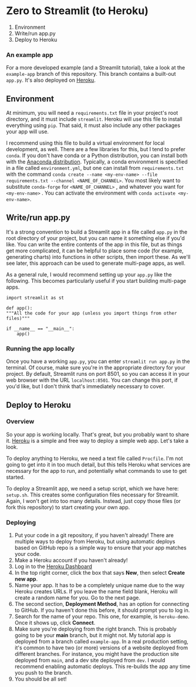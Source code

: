# Zero to Streamlit (to Heroku)

1. Environment
2. Write/run app.py
3. Deploy to Heroku

### An example app

For a more developed example (and a Streamlit tutorial), take a look at the `example-app` branch of this repository. This branch contains a built-out `app.py`. It's also deployed on [Heroku](https://streamlit-tutorial-app.herokuapp.com/).

## Environment

At minimum, you will need a `requirements.txt` file in your project's root directory, and it must include `streamlit`. Heroku will use this file to install everything using `pip`. That said, it must also include any other packages your app will use. 



I recommend using this file to build a virtual environment for local development, as well. There are a few libraries for this, but I tend to prefer `conda`. If you don't have conda or a Python distribution, you can install both with the [Anaconda distribution](https://www.anaconda.com/products/individual). Typically, a conda environment is specified in a file called `environment.yml`, but one can install from `requirements.txt` with the command `conda create --name <my-env-name> --file requirements.txt --channel <NAME_OF_CHANNEL>`. You most likely want to substitute `conda-forge` for `<NAME_OF_CHANNEL>` , and whatever you want for `<my-env-name>` . You can activate the environment with `conda activate <my-env-name>`. 



## Write/run app.py

It's a strong convention to build a Streamlit app in a file called `app.py` in the root directory of your project, but you can name it something else if you'd like. You can write the entire contents of the app in this file, but as things get more complicated, it can be helpful to place some code (for example, generating charts) into functions in other scripts, then import these. As we'll see later, this approach can be used to generate multi-page apps, as well.

As a general rule, I would recommend setting up your `app.py` like the following. This becomes particularly useful if you start building multi-page apps. 

```
import streamlit as st

def app():
"""All the code for your app (unless you import things from other files)"""

if __name__ == "__main__":
	app()
```



### Running the app locally

Once you have a working `app.py`, you can enter `streamlit run app.py` in the terminal. Of course, make sure you're in the appropriate directory for your project. By default, Streamlit runs on port 8501, so you can access it in your web browser with the URL `localhost:8501`. You can change this port, if you'd like, but I don't think that's immediately necessary to cover.



## Deploy to Heroku

### Overview

So your app is working locally. That's great, but you probably want to share it. [Heroku](heroku.com) is a simple and free way to deploy a simple web app. Let's take a look.

To deploy anything to Heroku, we need a text file called `Procfile`. I'm not going to get into it in too much detail, but this tells Heroku what services are necessary for the app to run, and potentially what commands to use to get started.

To deploy a Streamlit app, we need a setup script, which we have here: `setup.sh`. This creates some configuration files necessary for Streamlit. Again, I won't get into too many details. Instead, just copy those files (or fork this repository) to start creating your own app.

### Deploying
1. Put your code in a git repository, if you haven't already! There are multiple ways to deploy from Heroku, but using automatic deploys based on GitHub repo is a simple way to ensure that your app matches your code.
2. Make a Heroku account if you haven't already!
3. Log in to the [Heroku Dashboard](https://dashboard.heroku.com/apps)
4. In the top right corner, click the box that says **New**, then select **Create new app**.
5. Name your app. It has to be a completely unique name due to the way Heroku creates URLs. If you leave the name field blank, Heroku will create a random name for you. Go to the next page.
6. The second section, **Deployment Method**, has an option for connecting to GitHub. If you haven't done this before, it should prompt you to log in.
7. Search for the name of your repo. This one, for example, is `heroku-demo`. Once it shows up, click **Connect**.
8. Make sure you're deploying from the right branch. This is probably going to be your **main** branch, but it might not. My tutorial app is deployed from a branch called `example-app`. In a real production setting, it's common to have two (or more) versions of a website deployed from different branches. For instance, you might have the production site deployed from `main`, and a dev site deployed from `dev`. I would recommend enabling automatic deploys. This re-builds the app any time you push to the branch.
9. You should be all set!
